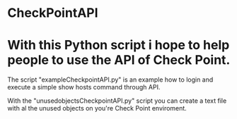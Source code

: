 # CheckPointAPI
# With this Python script i hope to help people to use the API of Check Point.
The script "exampleCheckpointAPI.py" is an example how to login and execute a simple show hosts command through API.

With the "unusedobjectsCheckpointAPI.py" script you can create a text file with al the unused objects on you're Check Point enviroment.
